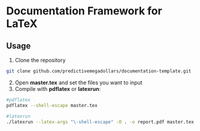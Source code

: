 # Documentation Framework for LaTeX
## Usage

1. Clone the repository
```sh
git clone github.com/predictivemegadollars/documentation-template.git
```
2. Open __master.tex__ and set the files you want to input
3. Compile with __pdflatex__ or __latexrun__:

```sh
#pdflatex
pdflatex --shell-escape master.tex

#latexrun
./latexrun --latex-args "\-shell-escape" -O . -o report.pdf master.tex
```




